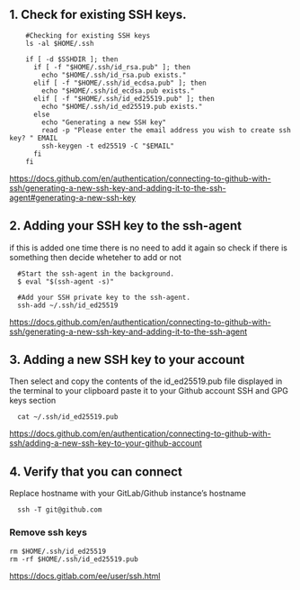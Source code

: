 ## 1. Check for existing SSH keys. 

        #Checking for existing SSH keys  
        ls -al $HOME/.ssh 
        
        if [ -d $SSHDIR ]; then
          if [ -f "$HOME/.ssh/id_rsa.pub" ]; then
            echo "$HOME/.ssh/id_rsa.pub exists."
          elif [ -f "$HOME/.ssh/id_ecdsa.pub" ]; then
            echo "$HOME/.ssh/id_ecdsa.pub exists."
          elif [ -f "$HOME/.ssh/id_ed25519.pub" ]; then
            echo "$HOME/.ssh/id_ed25519.pub exists."
          else
            echo "Generating a new SSH key"
            read -p "Please enter the email address you wish to create ssh key? " EMAIL
            ssh-keygen -t ed25519 -C "$EMAIL"
          fi 
        fi 

https://docs.github.com/en/authentication/connecting-to-github-with-ssh/generating-a-new-ssh-key-and-adding-it-to-the-ssh-agent#generating-a-new-ssh-key

## 2. Adding your SSH key to the ssh-agent

  if this is added one time there is no need to add it again so check if there is something then decide wheteher to add or not  

      #Start the ssh-agent in the background.
      $ eval "$(ssh-agent -s)"

      #Add your SSH private key to the ssh-agent.
      ssh-add ~/.ssh/id_ed25519

https://docs.github.com/en/authentication/connecting-to-github-with-ssh/generating-a-new-ssh-key-and-adding-it-to-the-ssh-agent

## 3. Adding a new SSH key to your account

  Then select and copy the contents of the id_ed25519.pub file displayed in the terminal to your clipboard paste it to your Github account SSH and GPG keys section

      cat ~/.ssh/id_ed25519.pub


  https://docs.github.com/en/authentication/connecting-to-github-with-ssh/adding-a-new-ssh-key-to-your-github-account

## 4. Verify that you can connect

Replace hostname with your GitLab/Github instance’s hostname

      ssh -T git@github.com 

### Remove ssh keys

    rm $HOME/.ssh/id_ed25519 
    rm -rf $HOME/.ssh/id_ed25519.pub 


https://docs.gitlab.com/ee/user/ssh.html
